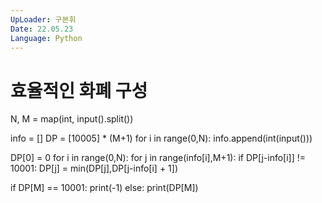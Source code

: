 ```yaml
---
UpLoader: 구본휘
Date: 22.05.23
Language: Python
---
```


# 효율적인 화폐 구성

N, M = map(int, input().split())

info = []
DP = [10005] * (M+1)
for i in range(0,N):
    info.append(int(input()))

DP[0] = 0
for i in range(0,N):
    for j in range(info[i],M+1):
        if DP[j-info[i]] != 10001:
            DP[j] = min(DP[j],DP[j-info[i] + 1])

if DP[M] == 10001:
    print(-1)
else:
    print(DP[M])
